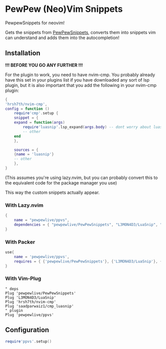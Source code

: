 # PewPew (Neo)Vim Snippets

PewpewSnippets for neovim!

Gets the snippets from [PewPewSnippets](https://github.com/pewpewlive/PewPewSnippets), converts them into snippets vim can understand and adds them into the autocompletion!

## Installation

**!!! BEFORE YOU GO ANY FURTHER !!!**

For the plugin to work, you need to have nvim-cmp. You probably already have this set in your plugins list if you have downloaded any sort of lsp plugin, but it is also important that you add the following in your nvim-cmp plugin:

```lua
{
'hrsh7th/nvim-cmp',
config = function ()
    require'cmp'.setup {
    snippet = {
    expand = function(args)
        require'luasnip'.lsp_expand(args.body) -- dont worry about luasnip, as it is a dependency and will be downloaded even if you dont have it
        -- other
    end
    },

    sources = {
    {name = 'luasnip'}
    -- other
    },
}
```

(This assumes you're using lazy.nvim, but you can probably convert this to the equivalent code for the package manager you use)

This way the custom snippets actually appear.

### With Lazy.nvim

```lua
{
    name = "pewpewlive/ppvs",
    dependencies = { "pewpewlive/PewPewSnippets", "L3MON4D3/LuaSnip", "hrsh7th/nvim-cmp", "saadparwaiz1/cmp_luasnip" }
}
```

### With Packer

```lua
use{
    name = 'pewpewlive/ppvs',
    requires = { {'pewpewlive/PewPewSnippets'}, {'L3MON4D3/LuaSnip'}, {'hrsh7th/nvim-cmp'}, {'saadparwaiz1/cmp_luasnip'} }
}
```

### With Vim-Plug

```vim
" deps
Plug 'pewpewlive/PewPewSnippets'
Plug 'L3MON4D3/LuaSnip'
Plug 'hrsh7th/nvim-cmp'
Plug 'saadparwaiz1/cmp_luasnip'
" plugin
Plug 'pewpewlive/ppvs'
```

## Configuration

```lua
require'ppvs'.setup()
```
